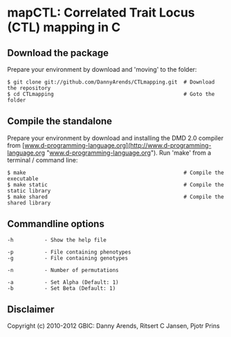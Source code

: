 mapCTL: Correlated Trait Locus (CTL) mapping in C
=================================================

Download the package
--------------------
Prepare your environment by download and 'moving' to the folder:

    $ git clone git://github.com/DannyArends/CTLmapping.git  # Download the repository
    $ cd CTLmapping                                          # Goto the folder

Compile the standalone
-------------------------
Prepare your environment by download and installing the DMD 2.0 compiler from 
[www.d-programming-language.org](http://www.d-programming-language.org 
"www.d-programming-language.org"). Run 'make' from a terminal / command line:

    $ make                                                   # Compile the executable
    $ make static                                            # Compile the static library
    $ make shared                                            # Compile the shared library

Commandline options
-------------------

    -h          - Show the help file

    -p          - File containing phenotypes
    -g          - File containing genotypes

    -n          - Number of permutations

    -a          - Set Alpha (Default: 1)
    -b          - Set Beta (Default: 1)

Disclaimer
----------
Copyright (c) 2010-2012 GBIC: Danny Arends, Ritsert C Jansen, Pjotr Prins

